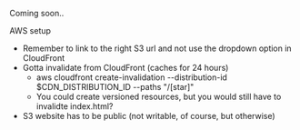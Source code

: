 
Coming soon..



AWS setup

* Remember to link to the right S3 url and not use the dropdown option in CloudFront
* Gotta invalidate from CloudFront (caches for 24 hours)
  * aws cloudfront create-invalidation --distribution-id $CDN_DISTRIBUTION_ID --paths "/[star]"
  * You could create versioned resources, but you would still have to
    invalidte index.html?
* S3 website has to be public (not writable, of course, but otherwise)



